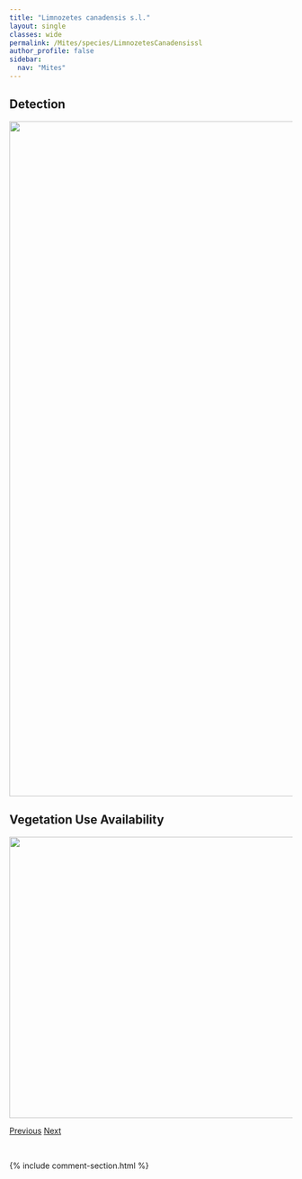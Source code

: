 ```yaml
---
title: "Limnozetes canadensis s.l."
layout: single
classes: wide
permalink: /Mites/species/LimnozetesCanadensissl
author_profile: false
sidebar:
  nav: "Mites"
---
```


<h2>Detection</h2>

<a href="https://drive.google.com/uc?export=view&id=1qsLcd2Vfs8EbfV6dyiFK1NarRjBcfXs9">
<img src="https://drive.google.com/uc?export=view&id=1qsLcd2Vfs8EbfV6dyiFK1NarRjBcfXs9" height = "1200" width = "800">
</a>


<h2>Vegetation Use Availability</h2>

<a href="https://drive.google.com/uc?export=view&id=1TG4ZR5sC31-dU2xEg8rIjjPJ20g-XSb4">
<img src="https://drive.google.com/uc?export=view&id=1TG4ZR5sC31-dU2xEg8rIjjPJ20g-XSb4" height = "500" width = "1000">
</a>


<a href="/DevelopmentWebsite/Mites/species/LiacarusAcutidens" class="pagination--pager" title="Liacarus acutidens">Previous</a> <a href="/DevelopmentWebsite/Mites/species/LucoppiaBurrowsii" class="pagination--pager" title="Lucoppia burrowsii">Next</a>

<p>&nbsp;</p>

{% include comment-section.html %}
